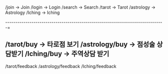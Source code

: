 <!-- 홈 라우터 가입, 로그인, 검색기능들 -->

/join -> Join
/login -> Login
/search -> Search
/tarot -> Tarot
/astrology -> Astrology
/Iching -> Iching

-------------------------------------------------------------------------------=
<!-- 구매라우터 -->
/tarot/buy -> 타로점 보기
/astrology/buy -> 점성술 상담받기
/Iching/buy -> 주역상담 받기
-----------------------------------------------------------------------------------
<!-- 후기 라우터 -->
/tarot/feedback
/astrology/feedback
/Iching/feedback